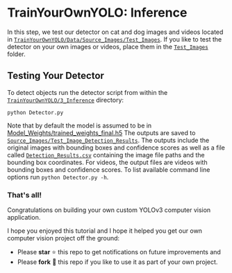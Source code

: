 # TrainYourOwnYOLO: Inference
In this step, we test our detector on cat and dog images and videos located in [`TrainYourOwnYOLO/Data/Source_Images/Test_Images`](/Data/Source_Images/Test_Images). If you like to test the detector on your own images or videos, place them in the [`Test_Images`](/Data/Source_Images/Test_Images) folder. 

## Testing Your Detector
To detect objects run the detector script from within the [`TrainYourOwnYOLO/3_Inference`](/3_Inference/) directory: 
```
python Detector.py
```
Note that by default the model is assumed to be in [Model_Weights/trained_weights_final.h5](/yolo_training/Data/Model_Weights/trained_weights_final.h5)
The outputs are saved to [`Source_Images/Test_Image_Detection_Results`](/yolo_training/Data/Source_Images/Test_Image_Detection_Results). The outputs include the original images with bounding boxes and confidence scores as well as a file called [`Detection_Results.csv`](/yolo_training/Data/Source_Images/Test_Image_Detection_Results/Detection_Results.csv) containing the image file paths and the bounding box coordinates. For videos, the output files are videos with bounding boxes and confidence scores. To list available command line options run `python Detector.py -h`.

### That's all!
Congratulations on building your own custom YOLOv3 computer vision application.

I hope you enjoyed this tutorial and I hope it helped you get our own computer vision project off the ground:

- Please **star** ⭐ this repo to get notifications on future improvements and
- Please **fork** 🍴 this repo if you like to use it as part of your own project.
